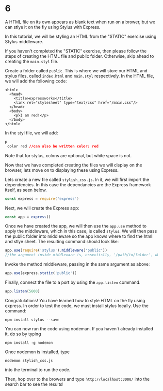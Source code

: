 # 6

A HTML file on its own appears as blank text when run on a brower, but we can stlye it on the fly using Stylus with Express.

In this tutorial, we will be styling an HTML from the "STATIC" exercise using Stylus middleware.

If you haven't completed the "STATIC" exercise, then please follow the steps of creating the HTML file and public folder. Otherwise, skip ahead to creating the `main.styl` file.

Create a folder called `public`. This is where we will store our HTML and stylus files, called `index.html` and `main.styl` respectively. In the HTML file, we will add the following code:

```markup
<html>
  <head>
    <title>expressworks</title>
    <link rel="stylesheet" type="text/css" href="/main.css"/>
  </head>
  <body>
    <p>I am red!</p>
  </body>
</html>
```

In the styl file, we will add:

```css
p
 color red //can also be written color: red
```

Note that for stylus, colons are optional, but white space is not.

Now that we have completed creating the files we will display on the browser, lets move on to displaying these using Express.

Lets create a new file called `stylish_css.js`. In it, we will first import the dependencies. In this case the dependancies are the Express framework itself, as seen below.

```javascript
const express = require('express')
```

Next, we will create the Express app:

```javascript
const app = express()
```

Once we have created the app, we will then use the `app.use` method to apply the middleware, which in this case, is called `stylus`. We will then pass the public folder into middleware so the app knows where to find the html and stlye sheet. The resulting command should look like:

```javascript
app.use(require('stylus').middleware('public')) 
//the argument inside middleware is, essentislly, '/path/to/folder', where 'public' is local. It can also be an absolute path
```

Invoke the method middleware, passing in the same argument as above:

```javascript
app.use(express.static('public'))
```

Finally, connect the file to a port by using the `app.listen` command.

```javascript
app.listen(5600)
```

Congratulations! You have learned how to style HTML on the fly using express. In order to test the code, we must install stylus locally. Use the command:

```text
npm install stylus --save
```

You can now run the code using nodeman. If you haven't already installed it, do so by typing

```text
npm install -g nodemon
```

Once nodemon is installed, type

```text
nodemon stylish_css.js
```

into the terminal to run the code.

Then, hop over to the browers and type `http://localhost:3000/` into the search bar to see the results!

